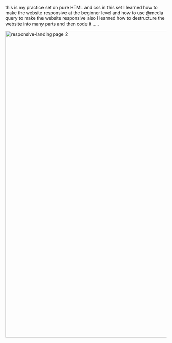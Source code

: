 this is  my practice set on pure HTML and css in this set I learned how to make the website responsive at the beginner level and how to use @media query to make the website responsive also I learned how to destructure the website into
many parts and then code it ..... 


<img width="959" alt="responsive-landing page 2 " src="https://github.com/azainadil/resposive-landing-page/assets/143929142/f32b3167-18c1-44b3-98d4-de6e824e8501">
